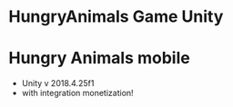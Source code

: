 # HungryAnimals Game Unity
# Hungry Animals mobile 
  - Unity v 2018.4.25f1
  - with integration monetization!
